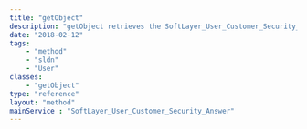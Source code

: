 ```yaml
---
title: "getObject"
description: "getObject retrieves the SoftLayer_User_Customer_Security_Answer object whose ID number corresponds to the ID number of the init parameter passed to the SoftLayer_User_Customer_Security_Answer service. "
date: "2018-02-12"
tags:
    - "method"
    - "sldn"
    - "User"
classes:
    - "getObject"
type: "reference"
layout: "method"
mainService : "SoftLayer_User_Customer_Security_Answer"
---
```

